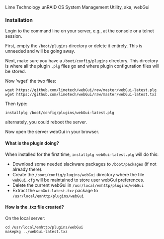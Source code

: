 Lime Technology unRAID OS System Management Utility, aka, webGui

### Installation

Login to the command line on your server, e.g., at the console or a telnet session.

First, empty the `/boot/plugins` directory or delete it entirely.  This is unneeded and will
be going away.

Next, make sure you have a `/boot/config/plugins` directory.  This directory is where all the
plugin `.plg` files go and where plugin configuration files will be stored.

Now 'wget' the two files:

`wget https://github.com/limetech/webGui/raw/master/webGui-latest.plg`
`wget https://github.com/limetech/webGui/raw/master/webGui-latest.txz`

Then type:

`installplg /boot/config/plugins/webGui-latest.plg`

alternately, you could reboot the server.

Now open the server webGui in your browser.

#### What is the plugin doing?

When installed for the first time, `installplg webGui-latest.plg` will do this:

* Download some needed slackware packages to `/boot/packages` (if not already there).
* Create the `/boot/config/plugins/webGui` directory where the file `webGui.cfg` will be maintained to
store user webGui preferences.
* Delete the current webGui in `/usr/local/emhttp/plugins/webGui`
* Extract the `webGui-latest.txz` package to `/usr/local/emhttp/plugins/webGui`

#### How is the .txz file created?

On the local server:
```
cd /usr/local/emhttp/plugins/webGui
makepkg ../webGui-latest.txz
```
